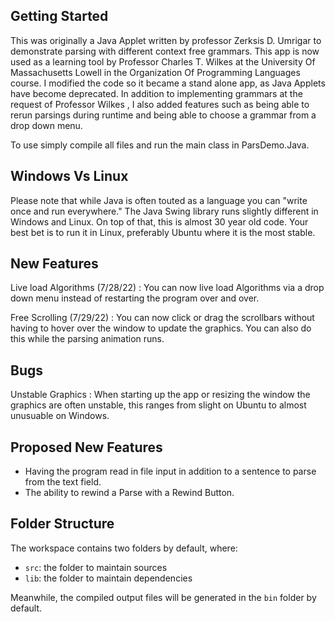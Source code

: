 ## Getting Started

This was originally a Java Applet written by professor Zerksis D. Umrigar to demonstrate parsing with different context free grammars. This app is now used as a learning tool by Professor Charles T. Wilkes at the University Of Massachusetts Lowell in the Organization Of Programming Languages course. I modified the code so it became a stand alone app, as Java Applets have become deprecated. In addition to implementing grammars at the request of Professor Wilkes , I also added features such as being able to rerun parsings during runtime and being able to choose a grammar from a drop down menu.

To use simply compile all files and run the main class in ParsDemo.Java.

## Windows Vs Linux

Please note that while Java is often touted as a language you can "write once and run everywhere." The Java Swing library runs slightly different in Windows and Linux. On top of that, this is almost 30 year old code. Your best bet is to run it in Linux, preferably Ubuntu where it is the most stable.

## New Features

Live load Algorithms (7/28/22) : You can now live load Algorithms via a drop down menu instead of restarting the program over and over.

Free Scrolling (7/29/22) : You can now click or drag the scrollbars without having to hover over the window to update the graphics. You can also do this while the parsing animation runs.

## Bugs

Unstable Graphics : When starting up the app or resizing the window the graphics are often unstable, this ranges from slight on Ubuntu to almost unusuable on Windows.

## Proposed New Features

- Having the program read in file input in addition to a sentence to parse from the text field.
- The ability to rewind a Parse with a Rewind Button.

## Folder Structure

The workspace contains two folders by default, where:

- `src`: the folder to maintain sources
- `lib`: the folder to maintain dependencies

Meanwhile, the compiled output files will be generated in the `bin` folder by default.

